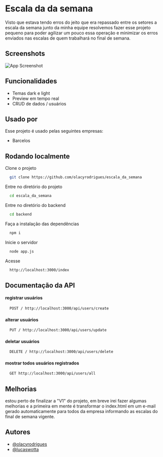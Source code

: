 # Escala da da semana

Visto que estava tendo erros do jeito que era repassado entre os setores a escala da semana junto da minha equipe resolvemos fazer esse projeto pequeno para poder agilizar um pouco essa operação e minimizar os erros enviados nas escalas de quem trabalhará no final de semana.

## Screenshots

![App Screenshot](https://github.com/user-attachments/assets/9dc17124-4d4d-4b16-b3fb-a90de284cb6b)

## Funcionalidades

- Temas dark e light
- Preview em tempo real
- CRUD de dados / usuários

## Usado por

Esse projeto é usado pelas seguintes empresas:

- Barcelos

## Rodando localmente

Clone o projeto

```bash
  git clone https://github.com/olacyrodrigues/escala_da_semana
```

Entre no diretório do projeto

```bash
  cd escala_da_semana
```

Entre no diretório do backend

```bash
  cd backend
```

Faça a instalação das dependências

```bash
  npm i
```

Inicie o servidor

```bash
  node app.js
```

Acesse

```bash
  http://localhost:3000/index
```

## Documentação da API

#### registrar usuários

```bash
  POST / http://localhost:3000/api/users/create
```

#### alterar usuários

```bash
  PUT / http://localhost:3000/api/users/update
```

#### deletar usuários

```bash
  DELETE / http://localhost:3000/api/users/delete
```

#### mostrar todos usuários registrados

```bash
  GET http://localhost:3000/api/users/all
```

## Melhorias

estou perto de finalizar a "V1" do projeto, em breve irei fazer algumas melhorias e a primeira em mente é transformar o index.html em um e-mail gerado automaticamente para todos da empresa informando as escalas do final de semana vigente.

## Autores

- [@olacyrodrigues](https://github.com/olacyrodrigues)
- [@lucaswotta](https://github.com/lucaswotta)
